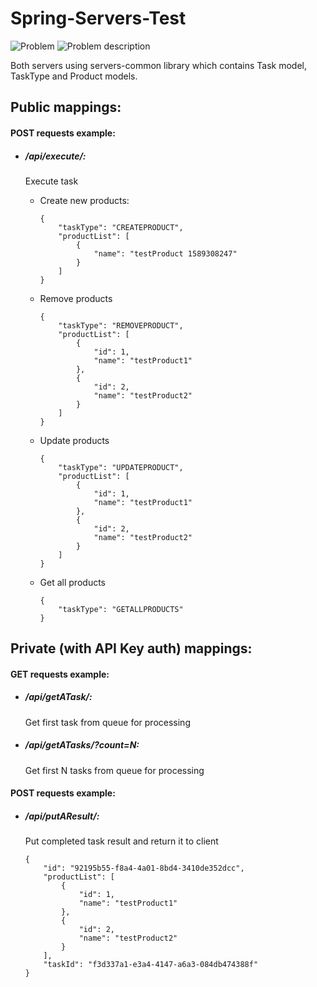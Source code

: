 # Spring-Servers-Test
![Problem](https://theimless.me/uploads/images/306-f47f62a5410fe4b02d176177c93ca230.jpeg)
![Problem description](https://theimless.me/uploads/images/671-7b4a4b51762f557918b0168554ea6400.jpeg)

Both servers using servers-common library which contains Task model, TaskType and Product models.

## Public mappings:
#### POST requests example:
* ##### /api/execute/:
    Execute task
    * Create new products:
        ```
        {
            "taskType": "CREATEPRODUCT",
            "productList": [
                {
                    "name": "testProduct 1589308247"
                }
            ]
        }
        ```

    * Remove products
        ```
        {
            "taskType": "REMOVEPRODUCT",
            "productList": [
                {
                    "id": 1,
                    "name": "testProduct1"
                },
                {
                    "id": 2,
                    "name": "testProduct2"
                }
            ]
        }
        ```

    * Update products
        ```
        {
            "taskType": "UPDATEPRODUCT",
            "productList": [
                {
                    "id": 1,
                    "name": "testProduct1"
                },
                {
                    "id": 2,
                    "name": "testProduct2"
                }
            ]
        }

    * Get all products
        ```
        {
            "taskType": "GETALLPRODUCTS"
        }
        ```

## Private (with API Key auth) mappings:
#### GET requests example:
* ##### /api/getATask/:
    Get first task from queue for processing

* ##### /api/getATasks/?count=N:
    Get first N tasks from queue for processing

#### POST requests example:
* ##### /api/putAResult/:
    Put completed task result and return it to client
    ```
    {
        "id": "92195b55-f8a4-4a01-8bd4-3410de352dcc",
        "productList": [
            {
                "id": 1,
                "name": "testProduct1"
            },
            {
                "id": 2,
                "name": "testProduct2"
            }
        ],
        "taskId": "f3d337a1-e3a4-4147-a6a3-084db474388f"
    }
    ```
